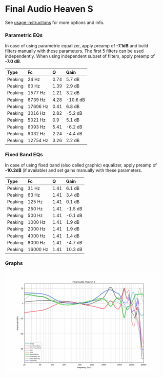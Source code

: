 # Final Audio Heaven S
See [usage instructions](https://github.com/jaakkopasanen/AutoEq#usage) for more options and info.

### Parametric EQs
In case of using parametric equalizer, apply preamp of **-7.1dB** and build filters manually
with these parameters. The first 5 filters can be used independently.
When using independent subset of filters, apply preamp of **-7.0 dB**.

| Type    | Fc       |    Q | Gain     |
|:--------|:---------|:-----|:---------|
| Peaking | 24 Hz    | 0.74 | 5.7 dB   |
| Peaking | 60 Hz    | 1.39 | 2.9 dB   |
| Peaking | 1577 Hz  | 1.21 | 3.2 dB   |
| Peaking | 6739 Hz  | 4.28 | -10.6 dB |
| Peaking | 17606 Hz | 0.41 | 6.8 dB   |
| Peaking | 3016 Hz  | 2.82 | -5.2 dB  |
| Peaking | 5021 Hz  | 0.9  | 5.1 dB   |
| Peaking | 6093 Hz  | 5.41 | -6.2 dB  |
| Peaking | 9032 Hz  | 2.24 | -4.4 dB  |
| Peaking | 12754 Hz | 3.26 | 2.2 dB   |

### Fixed Band EQs
In case of using fixed band (also called graphic) equalizer, apply preamp of **-10.2dB**
(if available) and set gains manually with these parameters.

| Type    | Fc       |    Q | Gain    |
|:--------|:---------|:-----|:--------|
| Peaking | 31 Hz    | 1.41 | 6.1 dB  |
| Peaking | 63 Hz    | 1.41 | 3.4 dB  |
| Peaking | 125 Hz   | 1.41 | 0.1 dB  |
| Peaking | 250 Hz   | 1.41 | -1.5 dB |
| Peaking | 500 Hz   | 1.41 | -0.1 dB |
| Peaking | 1000 Hz  | 1.41 | 1.9 dB  |
| Peaking | 2000 Hz  | 1.41 | 1.9 dB  |
| Peaking | 4000 Hz  | 1.41 | 1.4 dB  |
| Peaking | 8000 Hz  | 1.41 | -4.7 dB |
| Peaking | 16000 Hz | 1.41 | 10.3 dB |

### Graphs
![](./Final%20Audio%20Heaven%20S.png)